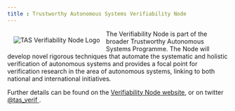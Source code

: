 ```yaml
---
title : Trustworthy Autonomous Systems Verifiability Node
---
```


<a href="https://verifiability.org"> <img alt="TAS Verifiability Node Logo" style="float: left; margin: 1em" src="{{site.images}}project-images/verifiability.jpg"></a>

The Verifiability Node is part of the broader Trustworthy Autonomous Systems Programme. The Node will develop novel rigorous techniques that automate the systematic and holistic verification of autonomous systems and provides a focal point for verification research in the area of autonomous systems, linking to both national and international initiatives.

Further details can be found on the [Verifiability Node website](https://verifiability.org/), or on twitter <a href="https://twitter.com/tas_verif"><i class="fab fa-twitter"></i> @tas_verif </a>.
